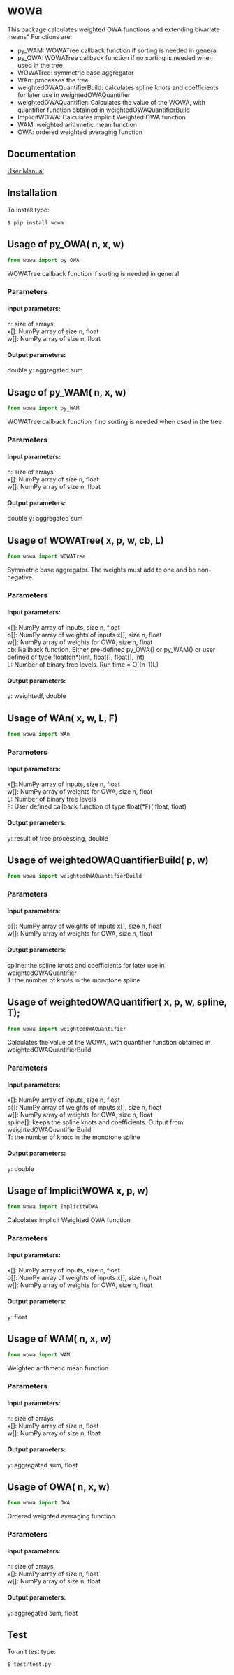 # wowa
This package calculates weighted OWA functions and extending bivariate means" Functions are:
- py_WAM: WOWATree callback function if sorting is needed in general 
- py_OWA: WOWATree callback function if no sorting is needed when used in the tree
- WOWATree: symmetric base aggregator 
- WAn: processes the tree
- weightedOWAQuantifierBuild: calculates spline knots and coefficients for later use in weightedOWAQuantifier
- weightedOWAQuantifier: Calculates the value of the WOWA, with quantifier function obtained in weightedOWAQuantifierBuild
- ImplicitWOWA: Calculates implicit Weighted OWA function
- WAM: weighted arithmetic mean function
- OWA: ordered weighted averaging function


## Documentation
[User Manual](http://gbfiles.epizy.com/wowa-theory.pdf)

## Installation
To install type:
```python
$ pip install wowa
```
## Usage of py_OWA( n, x, w)
```python
from wowa import py_OWA
```
WOWATree callback function if sorting is needed in general 
### Parameters
#### Input parameters:
n: size of arrays<br>
x[]: NumPy array of size n, float<br>
w[]: NumPy array of size n, float<br>
#### Output parameters:
double y: aggregated sum 

## Usage of py_WAM( n, x, w)
```python
from wowa import py_WAM
```
WOWATree callback function if no sorting is needed when used in the tree
### Parameters
#### Input parameters:
n: size of arrays<br>
x[]: NumPy array of size n, float<br>
w[]: NumPy array of size n, float<br>
#### Output parameters:
double y: aggregated sum 

## Usage of WOWATree( x, p, w, cb, L)
```python
from wowa import WOWATree
```
Symmetric base aggregator. The weights must add to one and be non-negative.
### Parameters
#### Input parameters:
x[]: NumPy array of inputs, size n, float<br> 
p[]: NumPy array of weights of inputs x[], size n, float<br> 
w[]: NumPy array of weights for OWA, size n, float<br>
cb: Nallback function. Either pre-defined py_OWA() or py_WAM() or user defined of type float(ch*)(int, float[], float[], int)<br>
L: Number of binary tree levels. Run time = O[(n-1)L]  
#### Output parameters:
y: weightedf, double<br>

## Usage of WAn( x, w, L, F)
```python
from wowa import WAn
```
### Parameters
#### Input parameters:
x[]: NumPy array of inputs, size n, float<br> 
w[]: NumPy array of weights for OWA, size n, float<br>
L: Number of binary tree levels<br>
F: User defined callback function of type float(*F)( float, float)<br>
#### Output parameters:
y: result of tree processing, double<br>


## Usage of weightedOWAQuantifierBuild( p, w)
```python
from wowa import weightedOWAQuantifierBuild
```
### Parameters
#### Input parameters:
p[]: NumPy array of weights of inputs x[], size n, float<br> 
w[]: NumPy array of weights for OWA, size n, float<br>
#### Output parameters:
spline: the spline knots and coefficients for later use in weightedOWAQuantifier<br>
T: the number of knots in the monotone spline<br>


## Usage of weightedOWAQuantifier( x, p, w, spline, T);
```python
from wowa import weightedOWAQuantifier
```
Calculates the value of the WOWA, with quantifier function obtained in weightedOWAQuantifierBuild
### Parameters
#### Input parameters:
x[]: NumPy array of inputs, size n, float<br> 
p[]: NumPy array of weights of inputs x[], size n, float<br> 
w[]: NumPy array of weights for OWA, size n, float<br>
spline[]: keeps the spline knots and coefficients. Output from weightedOWAQuantifierBuild<br>
T: the number of knots in the monotone spline<br>
#### Output parameters:
y: double<br>

## Usage of ImplicitWOWA x, p, w)
```python
from wowa import ImplicitWOWA
```
Calculates implicit Weighted OWA function
### Parameters
#### Input parameters:
x[]: NumPy array of inputs, size n, float<br> 
p[]: NumPy array of weights of inputs x[], size n, float<br> 
w[]: NumPy array of weights for OWA, size n, float<br>
#### Output parameters:
y: float<br>


## Usage of WAM( n, x, w)
```python
from wowa import WAM
```
Weighted arithmetic mean function
### Parameters
#### Input parameters:
n: size of arrays<br>
x[]: NumPy array of size n, float<br>
w[]: NumPy array of size n, float<br>
#### Output parameters:
y: aggregated sum, float 


## Usage of OWA( n, x, w)
```python
from wowa import OWA
```
Ordered weighted averaging function
### Parameters
#### Input parameters:
n: size of arrays<br>
x[]: NumPy array of size n, float<br>
w[]: NumPy array of size n, float<br>
#### Output parameters:
y: aggregated sum, float


## Test
To unit test type:
```python
$ test/test.py
```